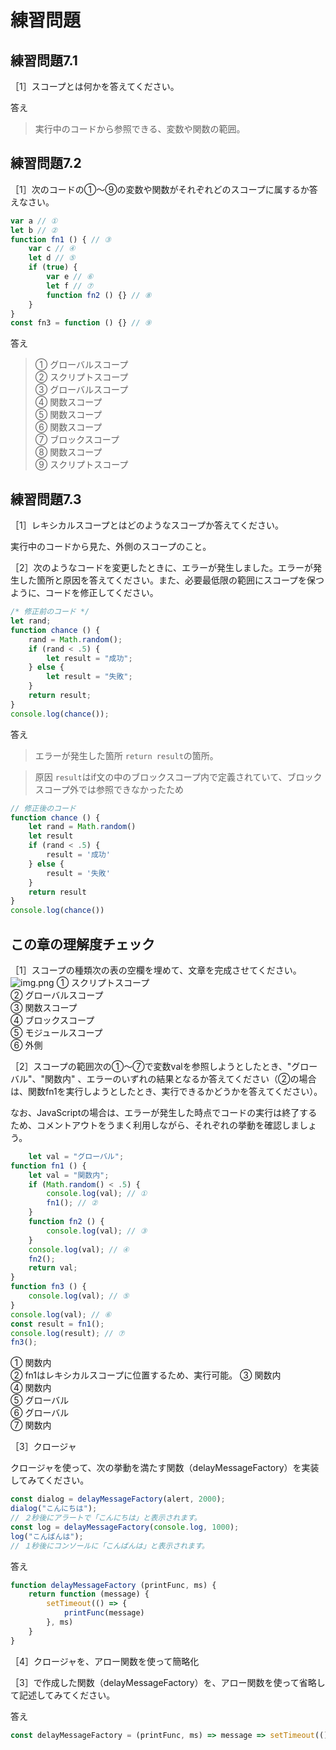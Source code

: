 # 練習問題

## 練習問題7.1

［1］スコープとは何かを答えてください。

答え

> 実行中のコードから参照できる、変数や関数の範囲。

## 練習問題7.2

［1］次のコードの①～⑨の変数や関数がそれぞれどのスコープに属するか答えなさい。

```javascript
var a // ①
let b // ②
function fn1 () { // ③
	var c // ④
	let d // ⑤
	if (true) {
		var e // ⑥
		let f // ⑦
		function fn2 () {} // ⑧
	}
}
const fn3 = function () {} // ⑨
```

答え
> ① グローバルスコープ  
> ② スクリプトスコープ  
> ③ グローバルスコープ  
> ④ 関数スコープ  
> ⑤ 関数スコープ  
> ⑥ 関数スコープ  
> ⑦ ブロックスコープ  
> ⑧ 関数スコープ  
> ⑨ スクリプトスコープ

## 練習問題7.3

［1］レキシカルスコープとはどのようなスコープか答えてください。

実行中のコードから見た、外側のスコープのこと。

［2］次のようなコードを変更したときに、エラーが発生しました。エラーが発生した箇所と原因を答えてください。また、必要最低限の範囲にスコープを保つように、コードを修正してください。

```javascript
/* 修正前のコード */
let rand;
function chance () {
	rand = Math.random();
	if (rand < .5) {
		let result = "成功";
	} else {
		let result = "失敗";
	}
	return result;
}
console.log(chance());
```

答え

> エラーが発生した箇所
`return result`の箇所。

> 原因
`result`はif文の中のブロックスコープ内で定義されていて、ブロックスコープ外では参照できなかったため

```javascript
// 修正後のコード
function chance () {
	let rand = Math.random()
	let result
	if (rand < .5) {
		result = '成功'
	} else {
		result = '失敗'
	}
	return result
}
console.log(chance())
```

## この章の理解度チェック

［1］スコープの種類次の表の空欄を埋めて、文章を完成させてください。
![img.png](img.png)
① スクリプトスコープ  
② グローバルスコープ  
③ 関数スコープ  
④ ブロックスコープ  
⑤ モジュールスコープ  
⑥ 外側

［2］スコープの範囲次の①～⑦で変数valを参照しようとしたとき、"グローバル"、"関数内"
、エラーのいずれの結果となるか答えてください（②の場合は、関数fn1を実行しようとしたとき、実行できるかどうかを答えてください）。

なお、JavaScriptの場合は、エラーが発生した時点でコードの実行は終了するため、コメントアウトをうまく利用しながら、それぞれの挙動を確認しましょう。

```javascript
    let val = "グローバル";
function fn1 () {
	let val = "関数内";
	if (Math.random() < .5) {
		console.log(val); // ①
		fn1(); // ②
	}
	function fn2 () {
		console.log(val); // ③
	}
	console.log(val); // ④
	fn2();
	return val;
}
function fn3 () {
	console.log(val); // ⑤
}
console.log(val); // ⑥
const result = fn1();
console.log(result); // ⑦
fn3();
```

① 関数内  
② fn1はレキシカルスコープに位置するため、実行可能。
③ 関数内  
④ 関数内  
⑤ グローバル  
⑥ グローバル  
⑦ 関数内

［3］クロージャ

クロージャを使って、次の挙動を満たす関数（delayMessageFactory）を実装してみてください。

```javascript
const dialog = delayMessageFactory(alert, 2000);
dialog("こんにちは");
// ２秒後にアラートで「こんにちは」と表示されます。
const log = delayMessageFactory(console.log, 1000);
log("こんばんは");
// １秒後にコンソールに「こんばんは」と表示されます。
```

答え

```javascript
function delayMessageFactory (printFunc, ms) {
	return function (message) {
		setTimeout(() => {
			printFunc(message)
		}, ms)
	}
}
```

［4］クロージャを、アロー関数を使って簡略化

［3］で作成した関数（delayMessageFactory）を、アロー関数を使って省略して記述してみてください。

答え

```javascript
const delayMessageFactory = (printFunc, ms) => message => setTimeout(() => printFunc(message), ms)
```
